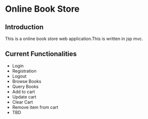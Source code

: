 # Online Book Store

## Introduction
 This is a online book store web application.This is written in jsp mvc.
 
 ## Current Functionalities
 
 * Login
 * Registration
 * Logout
 * Browse Books
 * Query Books
 * Add to cart
 * Update cart
 * Clear Cart
 * Remove item from cart
 * TBD
